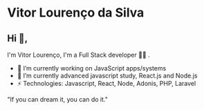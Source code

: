 # Vitor Lourenço da Silva
## Hi 👋, 
I'm Vitor Lourenço, I'm a Full Stack developer 👨‍💻 . 

- 🔭 I’m currently working on JavaScript apps/systems
- 🌱 I’m currently advanced javascript study, React.js and Node.js
-  ⚡ Technologies: Javascript, React, Node, Adonis, PHP, Laravel

"If you can dream it, you can do it." 
